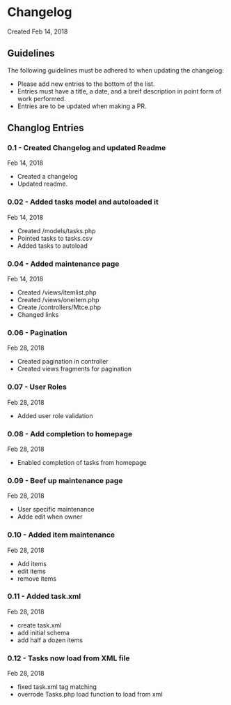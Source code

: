 # Changelog
Created Feb 14, 2018

## Guidelines
The following guidelines must be adhered to when updating the changelog:

- Please add new entries to the bottom of the list.
- Entries must have a title, a date, and a breif description in point form of work performed.
- Entries are to be updated when making a PR.

## Changlog Entries

### 0.1 - Created Changelog and updated Readme
Feb 14, 2018
- Created a changelog
- Updated readme.

### 0.02 - Added tasks model and autoloaded it
Feb 14, 2018
- Created /models/tasks.php
- Pointed tasks to tasks.csv
- Added tasks to autoload

### 0.04 - Added maintenance page
Feb 14, 2018
- Created /views/itemlist.php
- Created /views/oneitem.php
- Create /controllers/Mtce.php
- Changed links

### 0.06 - Pagination
Feb 28, 2018
- Created pagination in controller
- Created views fragments for pagination

### 0.07 - User Roles
Feb 28, 2018
- Added user role validation

### 0.08 - Add completion to homepage
Feb 28, 2018
- Enabled completion of tasks from homepage

### 0.09 - Beef up maintenance page
Feb 28, 2018
- User specific maintenance
- Adde edit when owner

### 0.10 - Added item maintenance
Feb 28, 2018
- Add items
- edit items
- remove items

### 0.11 - Added task.xml
Feb 28, 2018
- create task.xml
- add initial schema
- add half a dozen items

### 0.12 - Tasks now load from XML file
Feb 28, 2018
- fixed task.xml tag matching
- overrode Tasks.php load function to load from xml